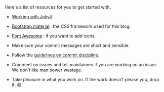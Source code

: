 Here's a list of resources for you to get started with.

* [Working with Jekyll](https://jekyllrb.com/docs/home/)
* [Bootstrap material](http://fezvrasta.github.io/bootstrap-material-design/) : the CSS framework used for this blog.
* [Font Awesome](http://fontawesome.io/icons/) : if you want to add icons.

* Make sure your commit messages are short and sensible.
* Follow the [guidelines on commit discipline](https://chris.beams.io/posts/git-commit/).
* Comment on issues and tell maintainers if you are working on an issue. We don't like man power wastage.
* Take pleasure in what you work on. If the work doesn't please you, drop it. :smile:
